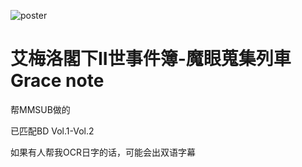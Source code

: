 ![poster](poster.png)


# 艾梅洛閣下II世事件簿-魔眼蒐集列車Grace note

帮MMSUB做的

已匹配BD Vol.1-Vol.2

如果有人帮我OCR日字的话，可能会出双语字幕
